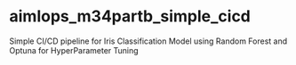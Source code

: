 # aimlops_m34partb_simple_cicd
Simple CI/CD pipeline for Iris Classification Model using Random Forest and Optuna for HyperParameter Tuning
